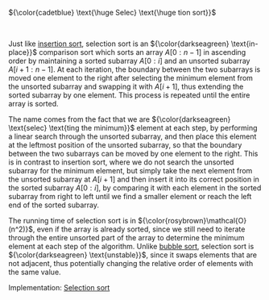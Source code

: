${\color{cadetblue} \text{\huge Selec} \text{\huge tion sort}}$

<br/>

Just like [insertion sort](https://github.com/pl3onasm/CLRS/tree/main/algorithms/sorting/insertion-sort), selection sort is an ${\color{darkseagreen} \text{in-place}}$ comparison sort which sorts an array $A[0:n-1]$ in ascending order by maintaining a sorted subarray $A[0:i]$ and an unsorted subarray $A[i+1:n-1]$. At each iteration, the boundary between the two subarrays is moved one element to the right after selecting the minimum element from the unsorted subarray and swapping it with $A[i+1]$, thus extending the sorted subarray by one element. This process is repeated until the entire array is sorted.

The name comes from the fact that we are ${\color{darkseagreen} \text{selec} \text{ting the minimum}}$ element at each step, by performing a linear search through the unsorted subarray, and then place this element at the leftmost position of the unsorted subarray, so that the boundary between the two subarrays can be moved by one element to the right. This is in contrast to insertion sort, where we do not search the unsorted subarray for the minimum element, but simply take the next element from the unsorted subarray at $A[i+1]$ and then insert it into its correct position in the sorted subarray $A[0:i]$, by comparing it with each element in the sorted subarray from right to left until we find a smaller element or reach the left end of the sorted subarray.

The running time of selection sort is in ${\color{rosybrown}\mathcal{O}(n^2)}$, even if the array is already sorted, since we still need to iterate through the entire unsorted part of the array to determine the minimum element at each step of the algorithm. Unlike [bubble sort](https://github.com/pl3onasm/CLRS/tree/main/algorithms/sorting/bubble-sort), selection sort is ${\color{darkseagreen} \text{unstable}}$, since it swaps elements that are not adjacent, thus potentially changing the relative order of elements with the same value.

Implementation: [Selection sort](https://github.com/pl3onasm/CLRS/tree/main/algorithms/sorting/selection-sort/selectionsort.c)
